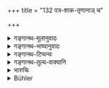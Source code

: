 +++
title = "132 पत्र-शाक-तृणानाञ् च"

+++

<details><summary>गङ्गानथ-मूलानुवादः</summary>

He shall take the sixth part in the case of trees, meat, honey and clarified butter, of perfumes, medicinal herbs and poisons, of flowers, roots and fruits;—(131) of leaves, vegetables and grasses, of skins and cane, of earthenware vessels, and of all things made of stone.—(132)
</details>

<details><summary>गङ्गानथ-भाष्यानुवादः</summary>

**(verses 7.131-132)**

The term ‘*dru*’ stands for trees. The rest is all clear.

Out of the profit on all these articles, the sixth part shall be token
by the King.—(131-132)
</details>

<details><summary>गङ्गानथ-टिप्पन्यः</summary>

**(verses 7.131-132)**

These two verses are quoted in *Vīramitrodaya* (Rājanīti, p. 161), which
adds the following notes:—‘*Dru*’ is *tree*,—‘*māṃsa*,’ flesh of the
goat and other animals,—‘*madhu*,’ honey, ‘*sarpiḥ*,’ clarified butter,
‘*gandha*’ sandal-wood and the like,—‘*oṣadhi*,’ *guḍūci* and the
rest,—‘*rasa*,’ salt and the like,—‘*puṣpa*,’ Champaka and the
rest,—‘*mūlāni*,’ the *Haridrā* and so forth,—‘*patra*’ the palm-leaf
and the like.
</details>

<details><summary>गङ्गानथ-तुल्य-वाक्यानि</summary>

**(verses 7.131-132)**

*Gautama* (10.27).—‘Of roots, fruits, flowers, medicinal herbs, honey,
meat, grass and fire-wood,—one sixtieth.’

*Vaśiṣṭha* (1.42).—‘The king shall take the sixth part of the wealth of
his subjects.’

*Viṣṇu* (3.25).—‘A sixth part of flesh, honey, clarified butter, herbs,
perfumes, flowers, fruits, roots, liquids and condiments, wood, leaves,
skins, earthen pots, stone vessels and things made of split bamboo.’

*Viṣṇudharmottara* (Vīramitrodaya-Rājanīti, p. 261).—‘Of perfumes,
medicinal herbs, liquids and condiments, flowers, roots, fruits, leaves,
vegetables, grasses, skins, bamboo-articles, vessels, and all articles
of stone,—a sixth part should be taken.’
</details>

<details><summary>भारुचिः</summary>

यथोक्तानां द्रुमादीनां लाभात् षड्भागादानम् ॥ ७.१३१–३२ ॥
</details>

<details><summary>Bühler</summary>

132	Of leaves, pot-herbs, grass, (objects) made of cane, skins, of earthen vessels, and all (articles) made of stone.
</details>
